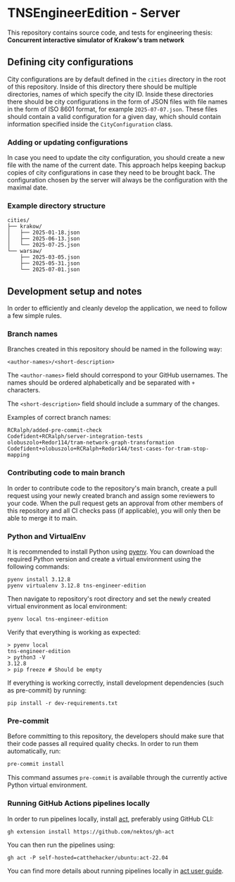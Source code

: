 # TNSEngineerEdition - Server
This repository contains source code, and tests for engineering thesis:  \
**Concurrent interactive simulator of Krakow's tram network**

## Defining city configurations
City configurations are by default defined in the `cities` directory in the root of this repository. Inside of this directory there should be multiple directories, names of which specify the city ID. Inside these directories there should be city configurations in the form of JSON files with file names in the form of ISO 8601 format, for example `2025-07-07.json`. These files should contain a valid configuration for a given day, which should contain information specified inside the `CityConfiguration` class.

### Adding or updating configurations
In case you need to update the city configuration, you should create a new file with the name of the current date. This approach helps keeping backup copies of city configurations in case they need to be brought back. The configuration chosen by the server will always be the configuration with the maximal date.

### Example directory structure
```
cities/
├── krakow/
│   ├── 2025-01-18.json
│   ├── 2025-06-13.json
│   └── 2025-07-25.json
└── warsaw/
    ├── 2025-03-05.json
    ├── 2025-05-31.json
    └── 2025-07-01.json
```

## Development setup and notes
In order to efficiently and cleanly develop the application, we need to follow a few simple rules.

### Branch names
Branches created in this repository should be named in the following way:

`<author-names>/<short-description>`

The `<author-names>` field should correspond to your GitHub usernames. The names should be ordered alphabetically and be separated with `+` characters.

The `<short-description>` field should include a summary of the changes.

Examples of correct branch names:
```
RCRalph/added-pre-commit-check
Codefident+RCRalph/server-integration-tests
olobuszolo+Redor114/tram-network-graph-transformation
Codefident+olobuszolo+RCRalph+Redor144/test-cases-for-tram-stop-mapping
```

### Contributing code to main branch
In order to contribute code to the repository's main branch, create a pull request using your newly created branch and assign some reviewers to your code. When the pull request gets an approval from other members of this repository and all CI checks pass (if applicable), you will only then be able to merge it to main.

### Python and VirtualEnv
It is recommended to install Python using [pyenv](https://github.com/pyenv/pyenv). You can download the required Python version and create a virtual environment using the following commands:
```
pyenv install 3.12.8
pyenv virtualenv 3.12.8 tns-engineer-edition
```

Then navigate to repository's root directory and set the newly created virtual environment as local environment:
```
pyenv local tns-engineer-edition
```

Verify that everything is working as expected:
```
> pyenv local
tns-engineer-edition
> python3 -V
3.12.8
> pip freeze # Should be empty
```

If everything is working correctly, install development dependencies (such as pre-commit) by running:
```
pip install -r dev-requirements.txt
```

### Pre-commit
Before committing to this repository, the developers should make sure that their code passes all required quality checks. In order to run them automatically, run:
```sh
pre-commit install
```

This command assumes `pre-commit` is available through the currently active Python virtual environment.

### Running GitHub Actions pipelines locally
In order to run pipelines locally, install [act](https://github.com/nektos/act), preferably using GitHub CLI:
```
gh extension install https://github.com/nektos/gh-act
```

You can then run the pipelines using:
```
gh act -P self-hosted=catthehacker/ubuntu:act-22.04
```

You can find more details about running pipelines locally in [act user guide](https://nektosact.com/).
